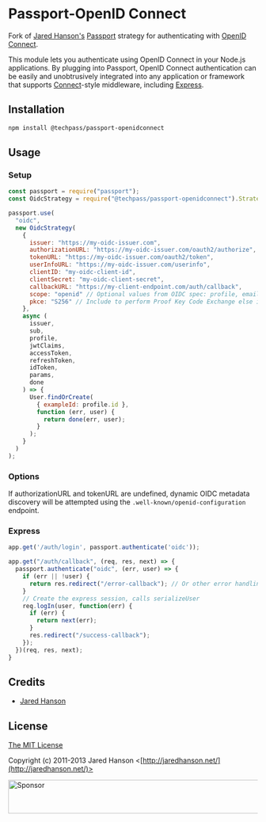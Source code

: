 # Passport-OpenID Connect

Fork of [Jared Hanson's](http://github.com/jaredhanson) [Passport](https://github.com/jaredhanson/passport) strategy for authenticating
with [OpenID Connect](http://openid.net/connect/).

This module lets you authenticate using OpenID Connect in your Node.js
applications.  By plugging into Passport, OpenID Connect authentication can be
easily and unobtrusively integrated into any application or framework that
supports [Connect](http://www.senchalabs.org/connect/)-style middleware,
including [Express](http://expressjs.com/).

## Installation

```bash
npm install @techpass/passport-openidconnect
```

## Usage

### Setup

```javascript
const passport = require("passport");
const OidcStrategy = require("@techpass/passport-openidconnect").Strategy;

passport.use(
  "oidc",
  new OidcStrategy(
    {
      issuer: "https://my-oidc-issuer.com",
      authorizationURL: "https://my-oidc-issuer.com/oauth2/authorize",
      tokenURL: "https://my-oidc-issuer.com/oauth2/token",
      userInfoURL: "https://my-oidc-issuer.com/userinfo",
      clientID: "my-oidc-client-id",
      clientSecret: "my-oidc-client-secret",
      callbackURL: "https://my-client-endpoint.com/auth/callback",
      scope: "openid" // Optional values from OIDC spec: profile, email, address, phone
      pkce: "S256" // Include to perform Proof Key Code Exchange else ignore. Possible values are "S256" || "plain"
    },
    async (
      issuer,
      sub,
      profile,
      jwtClaims,
      accessToken,
      refreshToken,
      idToken,
      params,
      done
    ) => {
      User.findOrCreate(
        { exampleId: profile.id },
        function (err, user) {
          return done(err, user);
        }
      );
    }
  )
);
```

### Options

If authorizationURL and tokenURL are undefined, dynamic OIDC metadata discovery will be attempted using the `.well-known/openid-configuration` endpoint.

### Express

```javascript
app.get('/auth/login', passport.authenticate('oidc'));

app.get("/auth/callback", (req, res, next) => {
  passport.authenticate("oidc", (err, user) => {
    if (err || !user) { 
      return res.redirect("/error-callback"); // Or other error handling
    }
    // Create the express session, calls serializeUser
    req.logIn(user, function(err) {
      if (err) {
        return next(err);
      }
      res.redirect("/success-callback");
    });
  })(req, res, next);
}
  ```

## Credits

  - [Jared Hanson](http://github.com/jaredhanson)

## License

[The MIT License](http://opensource.org/licenses/MIT)

Copyright (c) 2011-2013 Jared Hanson <[http://jaredhanson.net/](http://jaredhanson.net/)>

<a target='_blank' rel='nofollow' href='https://app.codesponsor.io/link/vK9dyjRnnWsMzzJTQ57fRJpH/jaredhanson/passport-openidconnect'>  <img alt='Sponsor' width='888' height='68' src='https://app.codesponsor.io/embed/vK9dyjRnnWsMzzJTQ57fRJpH/jaredhanson/passport-openidconnect.svg' /></a>
